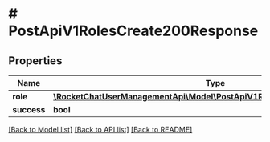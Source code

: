 # # PostApiV1RolesCreate200Response

## Properties

Name | Type | Description | Notes
------------ | ------------- | ------------- | -------------
**role** | [**\RocketChatUserManagementApi\Model\PostApiV1RolesCreate200ResponseRole**](PostApiV1RolesCreate200ResponseRole.md) |  | [optional]
**success** | **bool** |  | [optional]

[[Back to Model list]](../../README.md#models) [[Back to API list]](../../README.md#endpoints) [[Back to README]](../../README.md)
